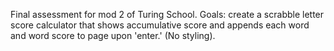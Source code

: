 Final assessment for mod 2 of Turing School. Goals: create a scrabble letter score calculator that shows accumulative score and appends each word and word score to page upon 'enter.' (No styling).
